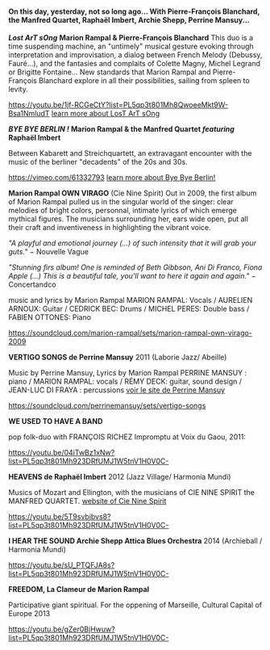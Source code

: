 #### On this day, yesterday, not so long ago… With Pierre-François Blanchard, the Manfred Quartet, Raphaël Imbert, Archie Shepp, Perrine Mansuy...



***Lost ArT sOng***
**Marion Rampal & Pierre-François Blanchard**
This duo is a time suspending machine, an "untimely" musical gesture evoking through interpretation and improvisation, a dialog between French Melody (Debussy, Fauré…), and the fantasies and complaits of Colette Magny, Michel Legrand or Brigitte Fontaine… New standards that Marion Rampal and Pierre-François Blanchard explore in all their possibilities, sailing from spleen to levity. 

https://youtu.be/1jf-RCGeCtY?list=PL5qp3t801Mh8QwoeeMkt9W-Bsa1NmludT
[learn more about LosT ArT sOng](http://www.pierrefrancoisblanchard.com/projects/lost-art-song/) 

***BYE BYE BERLIN !***
**Marion Rampal & the Manfred Quartet *featuring* Raphaël Imbert**

Between Kabarett and Streichquartett, an extravagant encounter with the music of the berliner "decadents" of the 20s and 30s.


https://vimeo.com/61332793
[learn more about Bye Bye Berlin!](https://www.facebook.com/ByeByeBerlin)

**Marion Rampal OWN VIRAGO** 
(Cie Nine Spirit)
Out in 2009, the first album of Marion Rampal pulled us in the singular world of the singer: clear melodies of bright colors, personnal, intimate lyrics of which emerge mythical figures. The musicians surrounding her, ears wide open, put all their craft and inventiveness in highlighting the vibrant voice.

*"A playful and emotional journey (…) of such intensity that it will grab your guts."* − Nouvelle Vague 

*"Stunning firs album! One is reminded of Beth Gibbson, Ani Di Franco, Fiona Apple (…) This is a beautiful tale, you'll want to here it again and again."* − Concertandco

music and lyrics by Marion Rampal
MARION RAMPAL: Vocals / AURELIEN ARNOUX: Guitar / CEDRICK BEC: Drums / MICHEL PERES: Double bass / FABIEN OTTONES: Piano

https://soundcloud.com/marion-rampal/sets/marion-rampal-own-virago-2009

**VERTIGO SONGS de Perrine Mansuy**
2011 (Laborie Jazz/ Abeille)

Music by Perrine Mansuy, Lyrics by Marion Rampal
PERRINE MANSUY : piano / MARION RAMPAL: vocals / RÉMY DECK: guitar, sound design / JEAN-LUC DI FRAYA : percussions
[voir le site de Perrine Mansuy](http://www.perrinemansuy.com/)

https://soundcloud.com/perrinemansuy/sets/vertigo-songs

**WE USED TO HAVE A BAND**

pop folk-duo with FRANÇOIS RICHEZ
Impromptu at Voix du Gaou, 2011:

https://youtu.be/04iTwBz1xNw?list=PL5qp3t801Mh923DRfUMJ1W5tnV1H0V0C-

**HEAVENS de Raphaël Imbert**
2012 (Jazz Village/ Harmonia Mundi)

Musics of Mozart and Ellington, 
with the musicians of CIE NINE SPIRIT the MANFRED QUARTET.
[website of Cie Nine Spirit](http://www.ninespirit.org)

https://youtu.be/5T9svbibvs8?list=PL5qp3t801Mh923DRfUMJ1W5tnV1H0V0C-

**I HEAR THE SOUND Archie Shepp Attica Blues Orchestra**
2014 (Archieball / Harmonia Mundi)

https://youtu.be/sU_PTQFJA8s?list=PL5qp3t801Mh923DRfUMJ1W5tnV1H0V0C-

**FREEDOM, La Clameur de Marion Rampal**

Participative giant spiritual.
For the oppening of Marseille, Cultural Capital of Europe 2013

https://youtu.be/gZer0BjHwuw?list=PL5qp3t801Mh923DRfUMJ1W5tnV1H0V0C-




